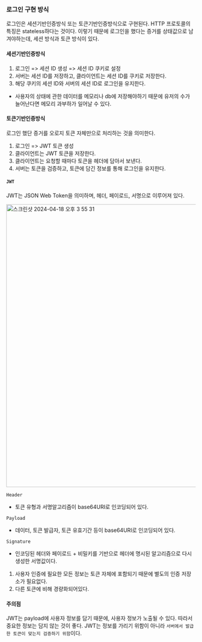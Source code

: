 ### 로그인 구현 방식

로그인은 세션기반인증방식 또는 토큰기반인증방식으로 구현된다.
HTTP 프로토콜의 특징은 stateless하다는 것이다. 이렇기 때문에 로그인을 했다는 증거를 상태값으로 남겨야하는데, 세션 방식과 토큰 방식이 있다.

#### 세션기반인증방식

1. 로그인 => 세션 ID 생성 => 세션 ID 쿠키로 설정
2. 서버는 세션 ID를 저장하고, 클라이언트는 세션 ID를 쿠키로 저장한다.
3. 해당 쿠키의 세션 ID와 서버의 세션 ID로 로그인을 유지한다.

- 사용자의 상태에 관한 데이터를 메모리나 db에 저장해야하기 때문에 유저의 수가 늘어난다면 메모리 과부하가 일어날 수 있다.

#### 토큰기반인증방식

로그인 했단 증거를 오로지 토큰 자체만으로 처리하는 것을 의미한다.

1. 로그인 => JWT 토큰 생성
2. 클라이언트는 JWT 토큰을 저장한다.
3. 클라이언트는 요청할 때마다 토큰을 헤더에 담아서 보낸다.
4. 서버는 토큰을 검증하고, 토큰에 담긴 정보를 통해 로그인을 유지한다.

#### `JWT`

JWT는 JSON Web Token을 의미하며, 헤더, 페이로드, 서명으로 이루어져 있다.

<img width="752" alt="스크린샷 2024-04-18 오후 3 55 31" src="https://gist.github.com/assets/78193416/4894cf1e-d274-4971-8bb4-2d7fd0c428d1">

`Header`

- 토큰 유형과 서명알고리즘이 base64URI로 인코딩되어 있다.

`Payload`

- 데이터, 토큰 발급자, 토큰 유효기간 등이 base64URI로 인코딩되어 있다.

`Signature`

- 인코딩된 헤더와 페이로드 + 비밀키를 기반으로 헤더에 명시된 알고리즘으로 다시 생성한 서명값이다.

1. 사용자 인증에 필요한 모든 정보는 토큰 자체에 포함되기 때문에 별도의 인증 저장소가 필요없다.
2. 다른 토큰에 비해 경량화되어있다.

#### 주의점

JWT는 payload에 사용자 정보를 담기 때문에, 사용자 정보가 노출될 수 있다. 따라서 중요한 정보는 담지 않는 것이 좋다.
JWT는 정보를 가리기 위함이 아니라 `서버에서 발급한 토큰이 맞는지 검증하기 위함`이다.
